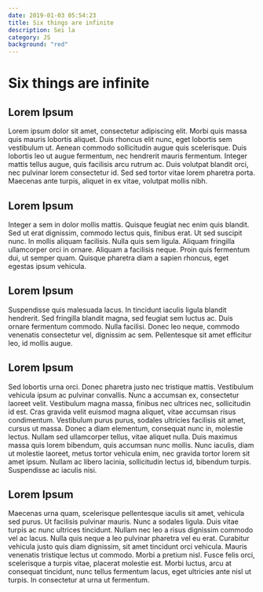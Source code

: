 ```yaml
---
date: 2019-01-03 05:54:23
title: Six things are infinite
description: Sei la
category: JS
background: "red"
---
```


# Six things are infinite
## Lorem Ipsum 

Lorem ipsum dolor sit amet, consectetur adipiscing elit. Morbi quis massa quis mauris lobortis aliquet. Duis rhoncus elit nunc, eget lobortis sem vestibulum ut. Aenean commodo sollicitudin augue quis scelerisque. Duis lobortis leo ut augue fermentum, nec hendrerit mauris fermentum. Integer mattis tellus augue, quis facilisis arcu rutrum ac. Duis volutpat blandit orci, nec pulvinar lorem consectetur id. Sed sed tortor vitae lorem pharetra porta. Maecenas ante turpis, aliquet in ex vitae, volutpat mollis nibh.

## Lorem Ipsum 

Integer a sem in dolor mollis mattis. Quisque feugiat nec enim quis blandit. Sed ut erat dignissim, commodo lectus quis, finibus erat. Ut sed suscipit nunc. In mollis aliquam facilisis. Nulla quis sem ligula. Aliquam fringilla ullamcorper orci in ornare. Aliquam a facilisis neque. Proin quis fermentum dui, ut semper quam. Quisque pharetra diam a sapien rhoncus, eget egestas ipsum vehicula.

## Lorem Ipsum 

Suspendisse quis malesuada lacus. In tincidunt iaculis ligula blandit hendrerit. Sed fringilla blandit magna, sed feugiat sem luctus ac. Duis ornare fermentum commodo. Nulla facilisi. Donec leo neque, commodo venenatis consectetur vel, dignissim ac sem. Pellentesque sit amet efficitur leo, id mollis augue.

## Lorem Ipsum 

Sed lobortis urna orci. Donec pharetra justo nec tristique mattis. Vestibulum vehicula ipsum ac pulvinar convallis. Nunc a accumsan ex, consectetur laoreet velit. Vestibulum magna massa, finibus nec ultrices nec, sollicitudin id est. Cras gravida velit euismod magna aliquet, vitae accumsan risus condimentum. Vestibulum purus purus, sodales ultricies facilisis sit amet, cursus ut massa. Donec a diam elementum, consequat nunc in, molestie lectus. Nullam sed ullamcorper tellus, vitae aliquet nulla. Duis maximus massa quis lorem bibendum, quis accumsan nunc mollis. Nunc iaculis, diam ut molestie laoreet, metus tortor vehicula enim, nec gravida tortor lorem sit amet ipsum. Nullam ac libero lacinia, sollicitudin lectus id, bibendum turpis. Suspendisse ac iaculis nisi.

## Lorem Ipsum 

Maecenas urna quam, scelerisque pellentesque iaculis sit amet, vehicula sed purus. Ut facilisis pulvinar mauris. Nunc a sodales ligula. Duis vitae turpis ac nunc ultrices tincidunt. Nullam nec leo a risus dignissim commodo vel ac lacus. Nulla quis neque a leo pulvinar pharetra vel eu erat. Curabitur vehicula justo quis diam dignissim, sit amet tincidunt orci vehicula. Mauris venenatis tristique lectus ut commodo. Morbi a pretium nisl. Fusce felis orci, scelerisque a turpis vitae, placerat molestie est. Morbi luctus, arcu at consequat tincidunt, nunc tellus fermentum lacus, eget ultricies ante nisl ut turpis. In consectetur at urna ut fermentum.
